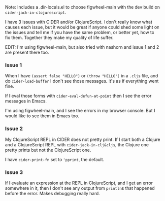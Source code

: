 Note: Includes a .dir-locals.el to choose figwheel-main with the dev build on `cider-jack-in-clojurescript`.

I have 3 issues with CIDER and/or ClojureScript. I don't really know what causes each issue, but it would be great if anyone could shed some light on the issues and tell me if you have the same problem, or better yet, how to fix them. Together they make my quality of life suffer.

EDIT: I'm using figwheel-main, but also tried with nashorn and issue 1 and 2 are present there too.

### Issue 1

When I have `(assert false "HELLO")` or `(throw "HELLO")` in a `.cljs` file, and do `cider-load-buffer` I don't see those messages. It's as if everything went fine.

If I eval those forms with `cider-eval-defun-at-point` then I see the error messages in Emacs.

I'm using figwheel-main, and I see the errors in my browser console. But I would like to see them in Emacs too.

### Issue 2

My ClojureScript REPL in CIDER does not pretty print. If I start both a Clojure and a ClojureScript REPL with `cider-jack-in-clj&cljs`, the Clojure one pretty prints but not the ClojureScript one.

I have `cider-print-fn` set to `'pprint`, the default.

### Issue 3

If I evaluate an expression at the REPL in ClojureScript, and I get an error somewhere in it, then I don't see any output from `println`s that happened before the error. Makes debugging really hard.